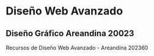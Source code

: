 # Diseño Web Avanzado 
## Diseño Gráfico Areandina 20023
Recursos de Diseño Web Avanzado - Areandina 202360
